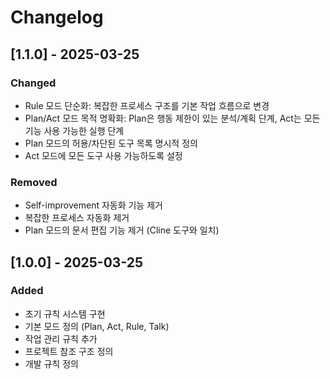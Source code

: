 # Changelog

## [1.1.0] - 2025-03-25

### Changed
- Rule 모드 단순화: 복잡한 프로세스 구조를 기본 작업 흐름으로 변경
- Plan/Act 모드 목적 명확화: Plan은 행동 제한이 있는 분석/계획 단계, Act는 모든 기능 사용 가능한 실행 단계
- Plan 모드의 허용/차단된 도구 목록 명시적 정의
- Act 모드에 모든 도구 사용 가능하도록 설정

### Removed
- Self-improvement 자동화 기능 제거
- 복잡한 프로세스 자동화 제거
- Plan 모드의 문서 편집 기능 제거 (Cline 도구와 일치)

## [1.0.0] - 2025-03-25

### Added
- 초기 규칙 시스템 구현
- 기본 모드 정의 (Plan, Act, Rule, Talk)
- 작업 관리 규칙 추가
- 프로젝트 참조 구조 정의
- 개발 규칙 정의

